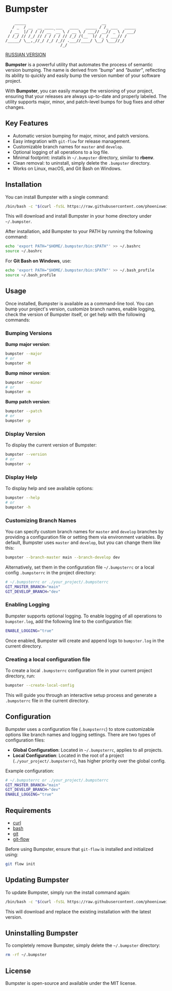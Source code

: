 # Bumpster

```ascii
    _____                                 __
   / _  / __  __ ____ ___   ____   _____ / /_ ___   _____
  / __  |/ / / // __ `__ \ / __ \ / ___// __// _ \ / ___/
 / /_/ // /_/ // / / / / // /_/ /(__  )/ /_ / ___// /
/_____/ \__,_//_/ /_/ /_// .___//____/ \__/ \___//_/
                        /_/
```

[RUSSIAN VERSION](README_RU.md)

**Bumpster** is a powerful utility that automates the process of semantic version bumping. The name is derived from *"bump"* and *"buster"*, reflecting its ability to quickly and easily bump the version number of your software project.

With **Bumpster**, you can easily manage the versioning of your project, ensuring that your releases are always up-to-date and properly labeled. The utility supports major, minor, and patch-level bumps for bug fixes and other changes.

## Key Features

- Automatic version bumping for major, minor, and patch versions.
- Easy integration with `git-flow` for release management.
- Customizable branch names for `master` and `develop`.
- Optional logging of all operations to a log file.
- Minimal footprint: installs in `~/.bumpster` directory, similar to **rbenv**.
- Clean removal: to uninstall, simply delete the `.bumpster` directory.
- Works on Linux, macOS, and Git Bash on Windows.

## Installation

You can install Bumpster with a single command:

```bash
/bin/bash -c "$(curl -fsSL https://raw.githubusercontent.com/phoenixweiss/bumpster/main/install.sh)"
```

This will download and install Bumpster in your home directory under `~/.bumpster`.

After installation, add Bumpster to your PATH by running the following command:

```bash
echo 'export PATH="$HOME/.bumpster/bin:$PATH"' >> ~/.bashrc
source ~/.bashrc
```

For **Git Bash on Windows**, use:

```bash
echo 'export PATH="$HOME/.bumpster/bin:$PATH"' >> ~/.bash_profile
source ~/.bash_profile
```

## Usage

Once installed, Bumpster is available as a command-line tool. You can bump your project's version, customize branch names, enable logging, check the version of Bumpster itself, or get help with the following commands:

### Bumping Versions

**Bump major version**:

```bash
bumpster --major
# or
bumpster -M
```

**Bump minor version**:

```bash
bumpster --minor
# or
bumpster -m
```

**Bump patch version**:

```bash
bumpster --patch
# or
bumpster -p
```

### Display Version

To display the current version of Bumpster:

```bash
bumpster --version
# or
bumpster -v
```

### Display Help

To display help and see available options:

```bash
bumpster --help
# or
bumpster -h
```

### Customizing Branch Names

You can specify custom branch names for `master` and `develop` branches by providing a configuration file or setting them via environment variables. By default, Bumpster uses `master` and `develop`, but you can change them like this:

```bash
bumpster --branch-master main --branch-develop dev
```

Alternatively, set them in the configuration file `~/.bumpsterrc` or a local config `.bumpsterrc` in the project directory:

```bash
# ~/.bumpsterrc or ./your_project/.bumpsterrc
GIT_MASTER_BRANCH="main"
GIT_DEVELOP_BRANCH="dev"
```

### Enabling Logging

Bumpster supports optional logging. To enable logging of all operations to `bumpster.log`, add the following line to the configuration file:

```bash
ENABLE_LOGGING="true"
```

Once enabled, Bumpster will create and append logs to `bumpster.log` in the current directory.

### Creating a local configuration file

To create a local `.bumpsterrc` configuration file in your current project directory, run:

```bash
bumpster --create-local-config
```

This will guide you through an interactive setup process and generate a `.bumpsterrc` file in the current directory.

## Configuration

Bumpster uses a configuration file (`.bumpsterrc`) to store customizable options like branch names and logging settings. There are two types of configuration files:

- **Global Configuration**: Located in `~/.bumpsterrc`, applies to all projects.
- **Local Configuration**: Located in the root of a project (`./your_project/.bumpsterrc`), has higher priority over the global config.

Example configuration:

```bash
# ~/.bumpsterrc or ./your_project/.bumpsterrc
GIT_MASTER_BRANCH="main"
GIT_DEVELOP_BRANCH="dev"
ENABLE_LOGGING="true"
```

## Requirements

- [curl](https://curl.se/)
- [bash](https://www.gnu.org/software/bash/)
- [git](https://git-scm.com/)
- [git-flow](https://danielkummer.github.io/git-flow-cheatsheet/index.html)

Before using Bumpster, ensure that `git-flow` is installed and initialized using:

```bash
git flow init
```

## Updating Bumpster

To update Bumpster, simply run the install command again:

```bash
/bin/bash -c "$(curl -fsSL https://raw.githubusercontent.com/phoenixweiss/bumpster/main/install.sh)"
```

This will download and replace the existing installation with the latest version.

## Uninstalling Bumpster

To completely remove Bumpster, simply delete the `~/.bumpster` directory:

```bash
rm -rf ~/.bumpster
```

## License

Bumpster is open-source and available under the MIT license.
